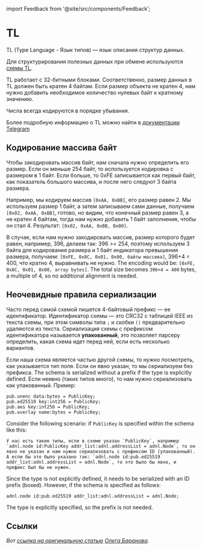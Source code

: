 import Feedback from '@site/src/components/Feedback';

# TL

TL (Type Language - Язык типов) — язык описания структур данных.

Для структурирования полезных данных при обмене используются [схемы TL](https://github.com/ton-blockchain/ton/tree/master/tl/generate/scheme).

TL работает с 32-битными блоками. Соответственно, размер данных в TL должен быть кратен 4 байтам. Если размер объекта не кратен 4, нам нужно добавить необходимое количество нулевых байт к кратному значению.

Числа всегда кодируются в порядке убывания.

Более подробную информацию о TL можно найти в [документации Telegram](https://core.telegram.org/mtproto/TL)

## Кодирование массива байт

Чтобы закодировать массив байт, нам сначала нужно определить его размер. Если он меньше 254 байт, то используется кодировка с размером в 1 байт. Если больше,
то 0xFE записывается как первый байт, как показатель большого массива, и после него следуют 3 байта размера.

Например, мы кодируем массив `[0xAA, 0xBB]`, его размер равен 2. Мы используем размер 1 байт, а затем записываем сами данные, получаем `[0x02, 0xAA, 0xBB]`, готово, но видим, что конечный размер равен 3, а не кратен 4 байтам, тогда нам нужно добавить 1 байт заполнения, чтобы он стал 4. Результат: `[0x02, 0xAA, 0xBB, 0x00]`.

В случае, если нам нужно закодировать массив, размер которого будет равен, например, 396,
делаем так: 396 >= 254, поэтому используем 3 байта для кодирования размера и 1 байт индикатора превышения размера,
получаем: `[0xFE, 0x8C, 0x01, 0x00, байты массива]`, 396+4 = 400, что кратно 4, выравнивать не нужно. The encoding would be: `[0xFE, 0x8C, 0x01, 0x00, array bytes]`. The total size becomes `396+4 = 400` bytes, a multiple of 4, so no additional alignment is needed.

## Неочевидные правила сериализации

Часто перед самой схемой пишется 4-байтовый префикс — ее идентификатор. Идентификатор схемы — это CRC32 с таблицей IEEE из текста схемы, при этом символы типа `;` и скобки `()` предварительно удаляются из текста. Сериализация схемы с префиксом идентификатора называется **упакованный**, это позволяет парсеру определить, какая схема идет перед ней, если есть несколько вариантов.

Если наша схема является частью другой схемы, то нужно посмотреть, как указывается тип поля. Если он явно указан, то мы сериализуем без префикса. The schema is serialized without a prefix if the type is explicitly defined. Если неявно (таких типов много), то нам нужно сериализовать как упакованный. Пример:

```tlb
pub.unenc data:bytes = PublicKey;
pub.ed25519 key:int256 = PublicKey;
pub.aes key:int256 = PublicKey;
pub.overlay name:bytes = PublicKey;
```

Consider the following scenario: if `PublicKey` is specified within the schema like this:

```
У нас есть такие типы, если в схеме указан `PublicKey`, например `adnl.node id:PublicKey addr_list:adnl.addressList = adnl.Node`, то он явно не указан и нам нужно сериализовать с префиксом ID (упакованный). А если бы это было указано так: `adnl.node id:pub.ed25519 addr_list:adnl.addressList = adnl.Node`, то это было бы явно, и префикс был бы не нужен.
```

Since the type is not explicitly defined, it needs to be serialized with an ID prefix (boxed). However, if the schema is specified as follows:

```
adnl.node id:pub.ed25519 addr_list:adnl.addressList = adnl.Node;
```

The type is explicitly specified, so the prefix is not needed.

## Ссылки

_Вот [ссылка на оригинальную статью](https://github.com/xssnick/ton-deep-doc/blob/master/TL.md) [Олега Баранова](https://github.com/xssnick)._ <Feedback /> <Feedback />

